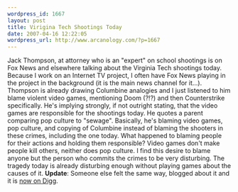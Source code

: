 ```yaml
--- 
wordpress_id: 1667
layout: post
title: Virigina Tech Shootings Today
date: 2007-04-16 12:22:05
wordpress_url: http://www.arcanology.com/?p=1667
---
```

Jack Thompson, at attorney who is an "expert" on school shootings is on Fox News and elsewhere talking about the Virginia Tech shootings today. Because I work on an Internet TV project, I often have Fox News playing in the project in the background (it is the main news channel for it...). Thompson is already drawing Columbine analogies and I just listened to him blame violent video games, mentioning Doom (?!?) and then Counterstrike specifically. He's implying strongly, if not outright stating, that the video games are responsible for the shootings today. He quotes a parent comparing pop culture to "sewage". Basically, he's blaming video games, pop culture, and copying of Columbine instead of blaming the shooters in these crimes, including the one today. What happened to blaming people for their actions and holding them responsible? Video games don't make people kill others, neither does pop culture. I find this desire to blame anyone but the person who commits the crimes to be very disturbing. The tragedy today is already disturbing enough without playing games about the causes of it. <strong>Update</strong>: Someone else felt the same way, blogged about it and it is <a href="http://digg.com/gaming_news/Jack_Thompson_Blames_VaTech_Shooting_on_video_games">now on Digg</a>.